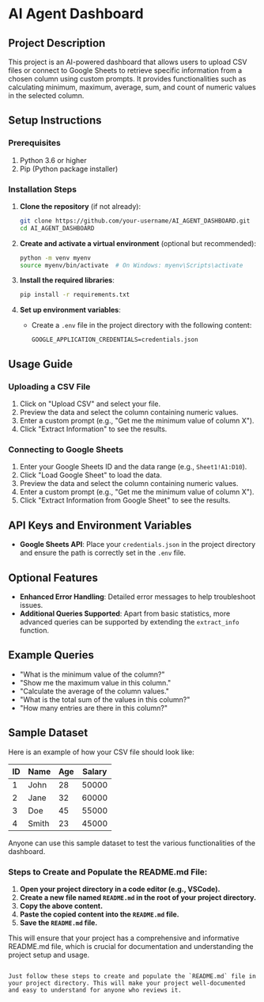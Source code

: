 # AI Agent Dashboard

## Project Description
This project is an AI-powered dashboard that allows users to upload CSV files or connect to Google Sheets to retrieve specific information from a chosen column using custom prompts. It provides functionalities such as calculating minimum, maximum, average, sum, and count of numeric values in the selected column.

## Setup Instructions

### Prerequisites
1. Python 3.6 or higher
2. Pip (Python package installer)

### Installation Steps
1. **Clone the repository** (if not already):
   ```sh
   git clone https://github.com/your-username/AI_AGENT_DASHBOARD.git
   cd AI_AGENT_DASHBOARD
   ```

2. **Create and activate a virtual environment** (optional but recommended):
   ```sh
   python -m venv myenv
   source myenv/bin/activate  # On Windows: myenv\Scripts\activate
   ```

3. **Install the required libraries**:
   ```sh
   pip install -r requirements.txt
   ```

4. **Set up environment variables**:
   - Create a `.env` file in the project directory with the following content:
     ```
     GOOGLE_APPLICATION_CREDENTIALS=credentials.json
     ```

## Usage Guide

### Uploading a CSV File
1. Click on "Upload CSV" and select your file.
2. Preview the data and select the column containing numeric values.
3. Enter a custom prompt (e.g., "Get me the minimum value of column X").
4. Click "Extract Information" to see the results.

### Connecting to Google Sheets
1. Enter your Google Sheets ID and the data range (e.g., `Sheet1!A1:D10`).
2. Click "Load Google Sheet" to load the data.
3. Preview the data and select the column containing numeric values.
4. Enter a custom prompt (e.g., "Get me the minimum value of column X").
5. Click "Extract Information from Google Sheet" to see the results.

## API Keys and Environment Variables

- **Google Sheets API**: Place your `credentials.json` in the project directory and ensure the path is correctly set in the `.env` file.

## Optional Features

- **Enhanced Error Handling**: Detailed error messages to help troubleshoot issues.
- **Additional Queries Supported**: Apart from basic statistics, more advanced queries can be supported by extending the `extract_info` function.

## Example Queries

- "What is the minimum value of the column?"
- "Show me the maximum value in this column."
- "Calculate the average of the column values."
- "What is the total sum of the values in this column?"
- "How many entries are there in this column?"

## Sample Dataset

Here is an example of how your CSV file should look like:

| ID | Name  | Age | Salary  |
|----|-------|-----|---------|
| 1  | John  | 28  | 50000   |
| 2  | Jane  | 32  | 60000   |
| 3  | Doe   | 45  | 55000   |
| 4  | Smith | 23  | 45000   |

Anyone can use this sample dataset to test the various functionalities of the dashboard.

### Steps to Create and Populate the README.md File:
1. **Open your project directory in a code editor (e.g., VSCode).**
2. **Create a new file named `README.md` in the root of your project directory.**
3. **Copy the above content.**
4. **Paste the copied content into the `README.md` file.**
5. **Save the `README.md` file.**

This will ensure that your project has a comprehensive and informative README.md file, which is crucial for documentation and understanding the project setup and usage.
```

Just follow these steps to create and populate the `README.md` file in your project directory. This will make your project well-documented and easy to understand for anyone who reviews it.
